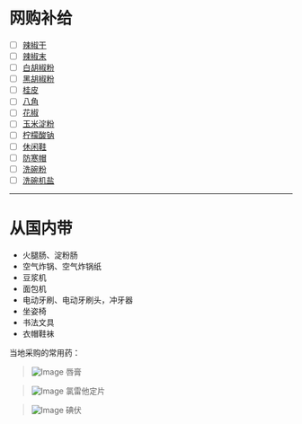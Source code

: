 # 网购补给

- [ ] [辣椒干](https://ozon.ru/t/dhJR6FQ)
- [ ] [辣椒末](https://ozon.ru/t/97adiOx)
- [ ] [白胡椒粉](https://ozon.ru/t/97adWBA)
- [ ] [黑胡椒粉](https://ozon.ru/t/Q1T9Aul)
- [ ] [桂皮](https://ozon.ru/t/GNUit0i)
- [ ] [八角](https://ozon.ru/t/7omhqA2)
- [ ] [花椒](https://ozon.ru/t/7omhqIT)
- [ ] [玉米淀粉](https://ozon.ru/t/gajVtvG)
- [ ] [柠檬酸钠](https://ozon.ru/t/97adiOx)
- [ ] [休闲鞋](https://ozon.ru/t/I04ctHc)
- [ ] [防寒帽](https://ozon.ru/t/m872Wbv)
- [ ] [洗碗粉](https://ozon.ru/t/EvqNj0k)
- [ ] [洗碗机盐](https://ozon.ru/t/1WH7Dh2)

---

# 从国内带

- 火腿肠、淀粉肠
- 空气炸锅、空气炸锅纸
- 豆浆机
- 面包机
- 电动牙刷、电动牙刷头，冲牙器
- 坐姿椅
- 书法文具
- 衣帽鞋袜

当地采购的常用药：

> ![Image](https://github.com/user-attachments/assets/1231a0d9-d9f4-4bb0-bc9b-befa65d08661)
> 唇膏

> ![Image](https://github.com/user-attachments/assets/b0788891-28e7-4c3b-ac74-940329f4f266)
> 氯雷他定片

> ![Image](https://github.com/user-attachments/assets/28229661-9e12-42b8-94c6-9a35ce15fd33)
> 碘伏